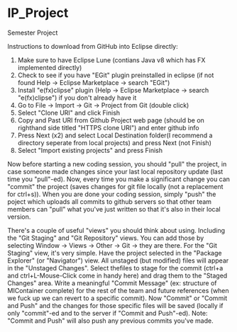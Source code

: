 # IP_Project
Semester Project

Instructions to download from GitHub into Eclipse directly:
1. Make sure to have Eclipse Lune (contians Java v8 which has FX implemented directly)
2. Check to see if you have "EGit" plugin preinstalled in eclipse (if not found Help -> Eclipse Marketplace -> search "EGit")
3. Install "e(fx)clipse" plugin (Help -> Eclipse Marketplace -> search "e(fx)clipse") if you don't already have it
4. Go to File -> Import -> Git -> Project from Git (double click)
5. Select "Clone URI" and click Finish
6. Copy and Past URI from Github Project web page (should be on righthand side titled "HTTPS clone URI") and enter github info
7. Press Next (x2) and select Local Destination folder(I recommend a directory seperate from local projects) and press Next (not Finish)
8. Select "Import existing projects" and press Finish 


Now before starting a new coding session, you should "pull" the project, in case someone made changes since your last local repository 
update (last time you "pull"-ed). Now, every time you make a significant change you can "commit" the project (saves changes for git file locally 
(not a replacement for ctrl+s)). When you are done your coding session, simply "push" the poject which uploads all commits to 
github servers so that other team members can "pull" what you've just written so that it's also in their local version.

There's a couple of useful "views" you should think about using. Including the "Git Staging" and "Git Repository" views. You can
add those by selecting Window -> Views -> Other -> Git -> they are there.
For the "Git Staging" view, it's very simple. Have the project selected in the "Package Explorer" (or "Navigator") view. 
All unstaged (but modified) files will appear in the "Unstaged Changes". Select thefiles to stage for the commit 
(ctrl+a and ctrl+L-Mouse-Click come in handy here) and drag them to the "Staged Changes" area. Write a meaningful
"Commit Message" (ex: structure of MIContainer complete) for the rest of the team and future references 
(when we fuck up we can revert to a specific commit). Now "Commit" or "Commit and Push" and the changes for those 
specific files will be saved (locally if only "commit"-ed and  to the server if "Commit and Push"-ed). 
Note: "Commit and Push" will also push any previous commits you've made.
